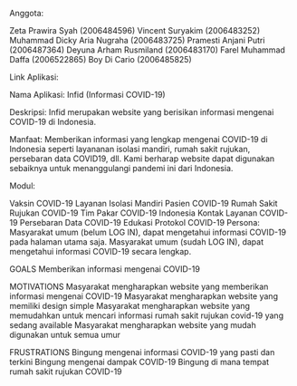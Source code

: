 Anggota:

Zeta Prawira Syah (2006484596)
Vincent Suryakim (2006483252)
Muhammad Dicky Aria Nugraha (2006483725)
Pramesti Anjani Putri (2006487364)
Deyuna Arham Rusmiland (2006483170)
Farel Muhammad Daffa (2006522865)
Boy Di Cario (2006485825)

Link Aplikasi:

Nama Aplikasi: Infid (Informasi COVID-19)

Deskripsi: Infid merupakan website yang berisikan informasi mengenai COVID-19 di Indonesia.

Manfaat: Memberikan informasi yang lengkap mengenai COVID-19 di Indonesia seperti layananan isolasi mandiri, rumah sakit rujukan, persebaran data COVID19, dll. Kami berharap website dapat digunakan sebaiknya untuk menanggulangi pandemi ini dari Indonesia.

Modul:

Vaksin COVID-19
Layanan Isolasi Mandiri Pasien COVID-19
Rumah Sakit Rujukan COVID-19
Tim Pakar COVID-19 Indonesia
Kontak Layanan COVID-19
Persebaran Data COVID-19
Edukasi Protokol COVID-19
Persona: Masyarakat umum (belum LOG IN), dapat mengetahui informasi COVID-19 pada halaman utama saja. Masyarakat umum (sudah LOG IN), dapat mengetahui informasi COVID-19 secara lengkap.

GOALS
Memberikan informasi mengenai COVID-19

MOTIVATIONS
Masyarakat mengharapkan website yang memberikan informasi mengenai COVID-19
Masyarakat mengharapkan website yang memiliki design simple
Masyarakat mengharapkan website yang memudahkan untuk mencari informasi rumah sakit rujukan covid-19 yang sedang available
Masyarakat mengharapkan website yang mudah digunakan untuk semua umur

FRUSTRATIONS
Bingung mengenai informasi COVID-19 yang pasti dan terkini
Bingung mengenai dampak COVID-19
Bingung di mana tempat rumah sakit rujukan COVID-19